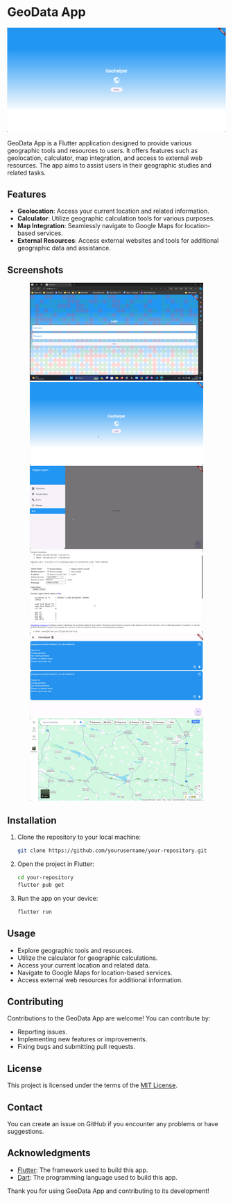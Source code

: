 # GeoData App
<p align="center">
    <img src="https://github.com/Exaster/GeoHelper/blob/main/screenshots/logo.png" >
 
</p>
GeoData App is a Flutter application designed to provide various geographic tools and resources to users. It offers features such as geolocation, calculator, map integration, and access to external web resources. The app aims to assist users in their geographic studies and related tasks.

## Features

- **Geolocation**: Access your current location and related information.
- **Calculator**: Utilize geographic calculation tools for various purposes.
- **Map Integration**: Seamlessly navigate to Google Maps for location-based services.
- **External Resources**: Access external websites and tools for additional geographic data and assistance.

## Screenshots

<p align="center">
    <img src="https://github.com/Exaster/GeoHelper/blob/main/screenshots/screenshot1.png" width="400" alt="Screenshot 1">
    <img src="https://github.com/Exaster/GeoHelper/blob/main/screenshots/screenshot2.png" width="400" alt="Screenshot 2"> <br>
    <img src="https://github.com/Exaster/GeoHelper/blob/main/screenshots/screenshot3.png" width="400" alt="Screenshot 3">
    <img src="https://github.com/Exaster/GeoHelper/blob/main/screenshots/screenshot4.png" width="400" alt="Screenshot 4"> <br>
    <img src="https://github.com/Exaster/GeoHelper/blob/main/screenshots/screenshot5.png" width="400" alt="Screenshot 5">
    <img src="https://github.com/Exaster/GeoHelper/blob/main/screenshots/screenshot6.png" width="400" alt="Screenshot 6">
</p>


## Installation

1. Clone the repository to your local machine:

   ```bash
   git clone https://github.com/yourusername/your-repository.git
   ```

2. Open the project in Flutter:

   ```bash
   cd your-repository
   flutter pub get
   ```

3. Run the app on your device:

   ```bash
   flutter run
   ```

## Usage

- Explore geographic tools and resources.
- Utilize the calculator for geographic calculations.
- Access your current location and related data.
- Navigate to Google Maps for location-based services.
- Access external web resources for additional information.

## Contributing

Contributions to the GeoData App are welcome! You can contribute by:

- Reporting issues.
- Implementing new features or improvements.
- Fixing bugs and submitting pull requests.

## License

This project is licensed under the terms of the [MIT License](https://opensource.org/licenses/MIT).

## Contact

You can create an issue on GitHub if you encounter any problems or have suggestions.

## Acknowledgments

- [Flutter](https://flutter.dev): The framework used to build this app.
- [Dart](https://dart.dev/guides): The programming language used to build this app.

Thank you for using GeoData App and contributing to its development!
